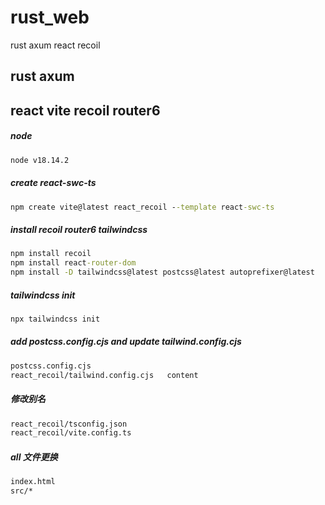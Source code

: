# rust_web
rust axum react recoil


## rust axum






## react vite recoil router6

##### node
```cmd
node v18.14.2
```

##### create react-swc-ts
```cmd
npm create vite@latest react_recoil --template react-swc-ts
```

##### install recoil router6 tailwindcss
```cmd
npm install recoil
npm install react-router-dom
npm install -D tailwindcss@latest postcss@latest autoprefixer@latest
```
##### tailwindcss init
```cmd
npx tailwindcss init
```

##### add  postcss.config.cjs  and  update tailwind.config.cjs
```html
postcss.config.cjs
react_recoil/tailwind.config.cjs   content
```

##### 修改别名
```html
react_recoil/tsconfig.json
react_recoil/vite.config.ts
```

##### all 文件更换
```html
index.html
src/*
```
